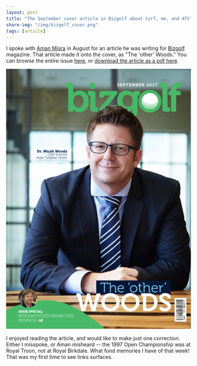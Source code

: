 ```yaml
---
layout: post
title: "The September cover article in Bizgolf about turf, me, and ATC"
share-img: "/img/bizgolf_cover.png"
tags: [article]
---
```


I spoke with [Aman Misra](https://theamanmisra.wordpress.com/) in August for an article he was writing for [Bizgolf](https://issuu.com/gecmediagroup/docs/bizgolf_sep_2017) magazine. That article made it onto the cover, as "The 'other' Woods." You can browse the entire issue [here](https://issuu.com/gecmediagroup/docs/bizgolf_sep_2017), or [download the article as a pdf here](http://www.files.asianturfgrass.com/201709_bizgolf_other_woods.pdf).

![cover image of Bizgolf](/img/bizgolf_cover.png)

I enjoyed reading the article, and would like to make just one correction. Either I misspoke, or Aman misheard -- the 1997 Open Championship was at Royal Troon, not at Royal Birkdale. What fond memories I have of that week! That was my first time to see links surfaces.
